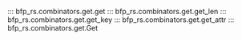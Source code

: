 ::: bfp_rs.combinators.get.get
::: bfp_rs.combinators.get.get_len
::: bfp_rs.combinators.get.get_key
::: bfp_rs.combinators.get.get_attr
::: bfp_rs.combinators.get.Get
